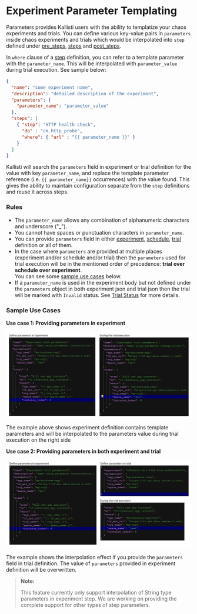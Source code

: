 # Experiment Parameter Templating

Parameters provides Kallisti users with the ability to templatize your chaos
experiments and trials. You can define various key-value pairs in `parameters`
inside chaos experiments and trials which would be interpolated into `step`
defined under [pre_steps][pre_steps], [steps][step] and
[post_steps][post_steps].

In `where` clause of a [step][step] definition, you can refer to a template
parameter with the `parameter_name`. This will be interpolated with
`parameter_value` during trial execution. See sample below:

```json
{
  "name": "some experiment name",
  "description": "detailed description of the experiment",
  "parameters": {
    "parameter_name": "parameter_value"
  },
  "steps": [ 
    { "step": "HTTP health check",
      "do" : "cm.http_probe",
      "where": { "url" : "{{ parameter_name }}" }
    }
  ]
}
``` 

Kallisti will search the `parameters` field in experiment or trial definition
for the value with key `parameter_name`, and replace the template parameter
reference (i.e. `{{ parameter_name}}` occurrences) with the value found. This
gives the ability to maintain configuration separate from the `step`
definitions and reuse it across steps.

### Rules

* The `parameter_name` allows any combination of alphanumeric characters and
  underscore ("_").
* You cannot have spaces or punctuation characters in `parameter_name`.
* You can provide `parameters` field in either [experiment][experiment],
  [schedule][schedule], [trial][trial] definition or all of them.
* In the case where `parameters` are provided at multiple places (experiment
  and/or schedule and/or trial) then the `parameters` used for trial execution
  will be in the mentioned order of precedence: **trial over schedule over
  experiment**. <br/> You can see some [sample use cases](#sample-use-cases)
  below.
* If a `parameter_name` is used in the experiment body but not defined under
  the `parameters` object in both experiment json and trial json then the trial
  will be marked with `Invalid` status. See [Trial Status][trial_status] for
  more details.

### Sample Use Cases

**Use case 1: Providing parameters in experiment**

![experiment parameter template json](./images/template-experiment.png)


The example above shows experiment definition contains template parameters and
will be interpolated to the parameters value during trial execution on the
right side

**Use case 2: Providing parameters in both experiment and trial**

![trial parameter template json](./images/template-trial.png)

The example shows the interpolation effect if you provide the `parameters`
field in trial definition. The value of `parameters` provided in experiment
definition will be overwritten.

> **Note:** 
>
> This feature currently only support interpolation of String type parameters
> in experiment step. We are working on providing the complete support for
> other types of step parameters.

[experiment]: concept.md#experiment
[pre_steps]: concept.md#pre-steps
[post_steps]: concept.md#post-steps
[schedule]: scheduling.md
[step]: concepts.md#step
[trial]: concepts.md#trial
[trial_status]: concepts.md#trial-status
